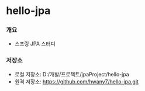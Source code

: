 # hello-jpa

### 개요
* 스프링 JPA 스터디

### 저장소
* 로컬 저장소: D:/개발/프로젝트/jpaProject/hello-jpa
* 원격 저장소: https://github.com/hwany7/hello-jpa.git
